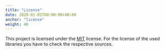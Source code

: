 ```yaml
---
title: "License"
date: 2020-01-01T00:00:00+00:00
anchor: "license"
weight: 40
---
```


This project is licensed under the [MIT][license] license. For the license of
the used libraries you have to check the respective sources.

[license]: https://github.com/crafthippie/skyblock/blob/master/LICENSE
